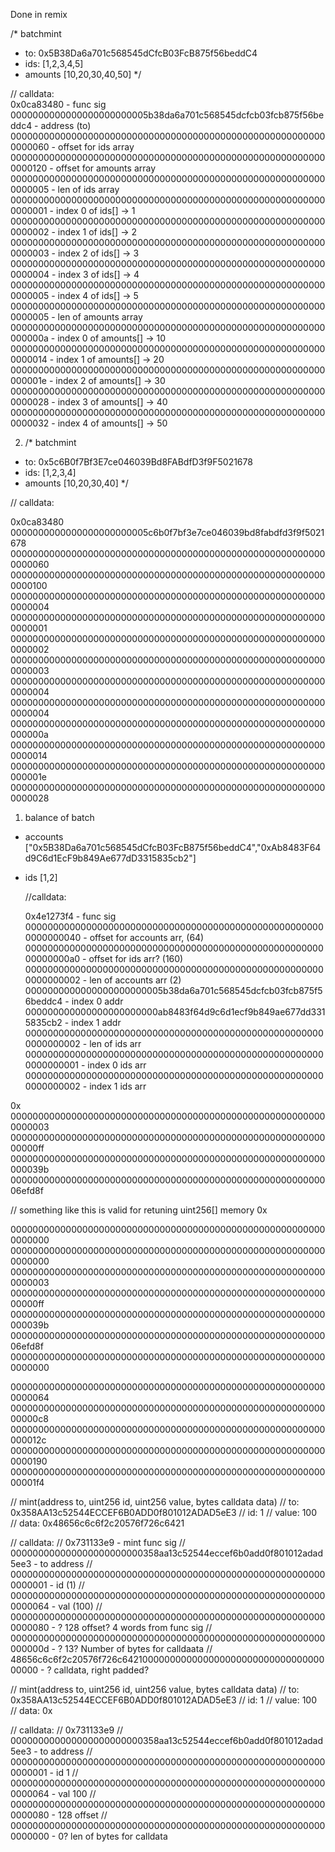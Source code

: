 Done in remix

/\* batchmint

- to: 0x5B38Da6a701c568545dCfcB03FcB875f56beddC4
- ids: [1,2,3,4,5]
- amounts [10,20,30,40,50]
  \*/

// calldata:  
0x0ca83480 - func sig
0000000000000000000000005b38da6a701c568545dcfcb03fcb875f56beddc4 - address (to)
0000000000000000000000000000000000000000000000000000000000000060 - offset for ids array
0000000000000000000000000000000000000000000000000000000000000120 - offset for amounts array
0000000000000000000000000000000000000000000000000000000000000005 - len of ids array
0000000000000000000000000000000000000000000000000000000000000001 - index 0 of ids[] -> 1
0000000000000000000000000000000000000000000000000000000000000002 - index 1 of ids[] -> 2
0000000000000000000000000000000000000000000000000000000000000003 - index 2 of ids[] -> 3
0000000000000000000000000000000000000000000000000000000000000004 - index 3 of ids[] -> 4
0000000000000000000000000000000000000000000000000000000000000005 - index 4 of ids[] -> 5
0000000000000000000000000000000000000000000000000000000000000005 - len of amounts array
000000000000000000000000000000000000000000000000000000000000000a - index 0 of amounts[] -> 10
0000000000000000000000000000000000000000000000000000000000000014 - index 1 of amounts[] -> 20
000000000000000000000000000000000000000000000000000000000000001e - index 2 of amounts[] -> 30
0000000000000000000000000000000000000000000000000000000000000028 - index 3 of amounts[] -> 40
0000000000000000000000000000000000000000000000000000000000000032 - index 4 of amounts[] -> 50

2.  /\* batchmint

- to: 0x5c6B0f7Bf3E7ce046039Bd8FABdfD3f9F5021678
- ids: [1,2,3,4]
- amounts [10,20,30,40]
  \*/

// calldata:

0x0ca83480
0000000000000000000000005c6b0f7bf3e7ce046039bd8fabdfd3f9f5021678
0000000000000000000000000000000000000000000000000000000000000060
0000000000000000000000000000000000000000000000000000000000000100
0000000000000000000000000000000000000000000000000000000000000004
0000000000000000000000000000000000000000000000000000000000000001
0000000000000000000000000000000000000000000000000000000000000002
0000000000000000000000000000000000000000000000000000000000000003
0000000000000000000000000000000000000000000000000000000000000004
0000000000000000000000000000000000000000000000000000000000000004
000000000000000000000000000000000000000000000000000000000000000a
0000000000000000000000000000000000000000000000000000000000000014
000000000000000000000000000000000000000000000000000000000000001e
0000000000000000000000000000000000000000000000000000000000000028

1. balance of batch

- accounts ["0x5B38Da6a701c568545dCfcB03FcB875f56beddC4","0xAb8483F64d9C6d1EcF9b849Ae677dD3315835cb2"]
- ids [1,2]

  //calldata:

  0x4e1273f4 - func sig
  0000000000000000000000000000000000000000000000000000000000000040 - offset for accounts arr, (64)
  00000000000000000000000000000000000000000000000000000000000000a0 - offset for ids arr? (160)
  0000000000000000000000000000000000000000000000000000000000000002 - len of accounts arr (2)
  0000000000000000000000005b38da6a701c568545dcfcb03fcb875f56beddc4 - index 0 addr
  000000000000000000000000ab8483f64d9c6d1ecf9b849ae677dd3315835cb2 - index 1 addr
  0000000000000000000000000000000000000000000000000000000000000002 - len of ids arr
  0000000000000000000000000000000000000000000000000000000000000001 - index 0 ids arr
  0000000000000000000000000000000000000000000000000000000000000002 - index 1 ids arr

0x
0000000000000000000000000000000000000000000000000000000000000003
00000000000000000000000000000000000000000000000000000000000000ff
000000000000000000000000000000000000000000000000000000000000039b
00000000000000000000000000000000000000000000000000000000006efd8f

// something like this is valid for retuning uint256[] memory
0x

0000000000000000000000000000000000000000000000000000000000000000
0000000000000000000000000000000000000000000000000000000000000000
0000000000000000000000000000000000000000000000000000000000000003
00000000000000000000000000000000000000000000000000000000000000ff
000000000000000000000000000000000000000000000000000000000000039b
00000000000000000000000000000000000000000000000000000000006efd8f
0000000000000000000000000000000000000000000000000000000000000000

0000000000000000000000000000000000000000000000000000000000000064
00000000000000000000000000000000000000000000000000000000000000c8
000000000000000000000000000000000000000000000000000000000000012c
0000000000000000000000000000000000000000000000000000000000000190
00000000000000000000000000000000000000000000000000000000000001f4


// mint(address to, uint256 id, uint256 value, bytes calldata data)
// to: 0x358AA13c52544ECCEF6B0ADD0f801012ADAD5eE3
// id: 1
// value: 100
// data: 0x48656c6c6f2c20576f726c6421



// calldata: 
// 0x731133e9 - mint func sig
// 000000000000000000000000358aa13c52544eccef6b0add0f801012adad5ee3 - to address
// 0000000000000000000000000000000000000000000000000000000000000001 - id (1)
// 0000000000000000000000000000000000000000000000000000000000000064 - val (100)
// 0000000000000000000000000000000000000000000000000000000000000080 - ? 128 offset? 4 words from func sig
// 000000000000000000000000000000000000000000000000000000000000000d - ? 13? Number of bytes for calldaata
// 48656c6c6f2c20576f726c642100000000000000000000000000000000000000 - ? calldata, right padded?



// mint(address to, uint256 id, uint256 value, bytes calldata data)
// to: 0x358AA13c52544ECCEF6B0ADD0f801012ADAD5eE3
// id: 1
// value: 100
// data: 0x

// calldata:
// 0x731133e9
// 000000000000000000000000358aa13c52544eccef6b0add0f801012adad5ee3 - to address
// 0000000000000000000000000000000000000000000000000000000000000001 - id 1
// 0000000000000000000000000000000000000000000000000000000000000064 - val 100
// 0000000000000000000000000000000000000000000000000000000000000080 - 128 offset
// 0000000000000000000000000000000000000000000000000000000000000000 - 0? len of bytes for calldata
